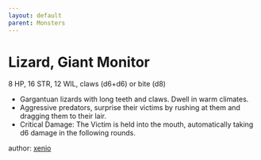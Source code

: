 ```yaml
---
layout: default
parent: Monsters
---
```

# Lizard, Giant Monitor 
8 HP, 16 STR, 12 WIL, claws (d6+d6) or bite (d8)
- Gargantuan lizards with long teeth and claws. Dwell in warm climates.
- Aggressive predators, surprise their victims by rushing at them and dragging them to their lair.
- Critical Damage: The Victim is held into the mouth, automatically taking d6 damage in the following rounds.

author: [xenio](https://xenioinabottle.blogspot.com)
